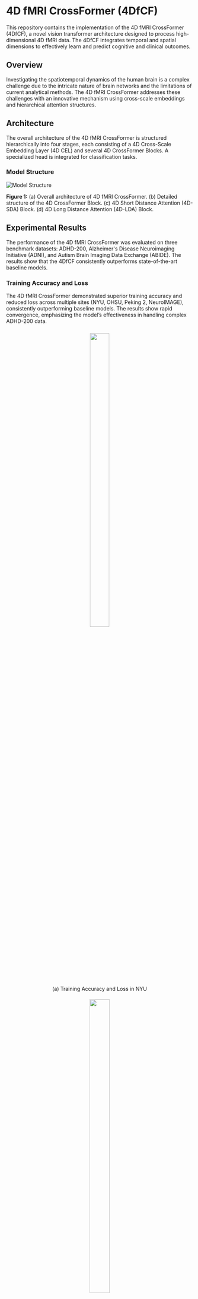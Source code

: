 
# 4D fMRI CrossFormer (4DfCF)

This repository contains the implementation of the 4D fMRI CrossFormer (4DfCF), a novel vision transformer architecture designed to process high-dimensional 4D fMRI data. The 4DfCF integrates temporal and spatial dimensions to effectively learn and predict cognitive and clinical outcomes.

## Overview

Investigating the spatiotemporal dynamics of the human brain is a complex challenge due to the intricate nature of brain networks and the limitations of current analytical methods. The 4D fMRI CrossFormer addresses these challenges with an innovative mechanism using cross-scale embeddings and hierarchical attention structures.

## Architecture

The overall architecture of the 4D fMRI CrossFormer is structured hierarchically into four stages, each consisting of a 4D Cross-Scale Embedding Layer (4D CEL) and several 4D CrossFormer Blocks. A specialized head is integrated for classification tasks.

### Model Structure
![Model Structure](readme_img/architecture_fig1.png)

**Figure 1:** (a) Overall architecture of 4D fMRI CrossFormer. (b) Detailed structure of the 4D CrossFormer Block. (c) 4D Short Distance Attention (4D-SDA) Block. (d) 4D Long Distance Attention (4D-LDA) Block.

## Experimental Results

The performance of the 4D fMRI CrossFormer was evaluated on three benchmark datasets: ADHD-200, Alzheimer's Disease Neuroimaging Initiative (ADNI), and Autism Brain Imaging Data Exchange (ABIDE). The results show that the 4DfCF consistently outperforms state-of-the-art baseline models.

### Training Accuracy and Loss

The 4D fMRI CrossFormer demonstrated superior training accuracy and reduced loss across multiple sites (NYU, OHSU, Peking 2, NeuroIMAGE), consistently outperforming baseline models. The results show rapid convergence, emphasizing the model’s effectiveness in handling complex ADHD-200 data.

[//]: # (![Training Accuracy and Loss]&#40;readme_img/results1_fig1.png&#41;)

<div align="center">
  <figure style="display:inline-block; margin:10px;">
    <img src="readme_img/NYU_training_comparison_high_res.png" width="45%">
    <figcaption>(a) Training Accuracy and Loss in NYU</figcaption>
  </figure>
  <figure style="display:inline-block; margin:10px;">
    <img src="readme_img/OHSU_training_comparison_high_res.png" width="45%">
    <figcaption>(b) Training Accuracy and Loss in OHSU</figcaption>
  </figure>
  <br>
  <figure style="display:inline-block; margin:10px;">
    <img src="readme_img/Peking2_training_comparison_high_res.png" width="45%">
    <figcaption>(c) Training Accuracy and Loss in Peking 2</figcaption>
  </figure>
  <figure style="display:inline-block; margin:10px;">
    <img src="readme_img/Neurol_training_comparison_high_res.png" width="45%">
    <figcaption>(d) Training Accuracy and Loss in NeuroIMAGE</figcaption>
  </figure>
</div>

<div class="grid">
  <figure><img src="readme_img/NYU_training_comparison_high_res.png" alt=""><figcaption>(a) Training Accuracy and Loss in NYU</figcaption></figure>
  <figure><img src="readme_img/OHSU_training_comparison_high_res.png" alt=""><figcaption>(b) Training Accuracy and Loss in OHSU</figcaption></figure>
  <figure><img src="readme_img/Peking2_training_comparison_high_res.png" alt=""><figcaption>(c) Training Accuracy and Loss in Peking 2</figcaption></figure>
  <figure><img src="readme_img/Neurol_training_comparison_high_res.png" alt=""><figcaption>(d) Training Accuracy and Loss in NeuroIMAGE</figcaption></figure>
</div>
<style>
.grid{
  display: grid;
  grid-template-columns: repeat(2, 1fr);
  gap: 10px;
  justify-items: center;
}
.grid img{width: 100%; height: auto; display: block;}
.grid figure{margin: 0;}
</style>



**Figure 2:** Comparison of Training Accuracy and Loss on ADHD-200 Datasets Across Multiple Sites (NYU, OHSU, Peking 2, NeuroIMAGE).

On the ADNI and ABIDE datasets, the 4D fMRI CrossFormer achieved higher training accuracy and lower losses compared to other models, showcasing fast convergence and robust performance. These results highlight the model’s capability in effectively analyzing complex patterns related to Alzheimer’s and Autism Spectrum Disorders.

![Training Accuracy and Loss](readme_img/results2_fig1.png)

**Figure 3:** Comparison of Training Accuracy and Loss on ADNI and ABIDE Datasets.

### Effect of Pre-Training
The pre-training experiments reveal that models pre-trained on one dataset and fine-tuned on another achieve faster convergence and higher accuracy.

## Datasets

The datasets used in this study are:
1. **ADHD-200**: A multi-site collection aimed at understanding ADHD through brain imaging and related behavioral outcomes. <http://preprocessed-connectomes-project.org/adhd200/>
2. **ADNI**: A dataset aimed at understanding Alzheimer's Disease through brain imaging data. <https://ida.loni.usc.edu/login.jsp?project=ADNI>
3. **ABIDE**: Focuses on Autism Spectrum Disorder by aggregating brain imaging data from multiple sites. <http://preprocessed-connectomes-project.org/abide/>

The detailed statistics for the fMRI datasets used in the study are as follows:

| Dataset | DX=0 | DX=1 | Total |
| ------- | ---- | ---- | ----- |
| ADHD-200 | 195 | 215 | 410 |
| ADNI | 287 | 392 | 679 |
| ABIDE | 388 | 364 | 752 |

## Code Structure

The repository is organized as follows:

```
4DfCF/
├── configs/
│   ├── crossformer/
│   ├── crossformer_pp/
├── data/
│   ├── FMRI_data/
│   │   ├── ADHD/
│   ├── preprocessed_data/
│   │   ├── ADHD/
│   ├── split/
│   │   ├── ADHD/
├── models/
│   ├── utils/
│   │   ├── 4d_crossformer.py
│   │   ├── init.py
│   │   ├── build.py
│   ├── crossformer.py
├── .gitignore
├── LICENSE
├── README.md
```

## Installation

To install the required dependencies, run:
```bash
# clone project   
git clone https://github.com/InfoLab-SKKU/4DfCF.git

# install project   
cd SwiFT
conda env create -f configs/crossformer/base_patch4_group7_224.yaml
conda activate py39
```

[//]: # ()
[//]: # (## Citation)

[//]: # ()
[//]: # (If you use this code or data in your research, please cite the corresponding paper.)

[//]: # (```)

[//]: # (@article{Zheng2020,)

[//]: # (  title={4DfCF: 4D fMRI CrossFormer Vision Transformer},)

[//]: # (  author={Chensheng Zheng and others},)

[//]: # (  journal={IEEE Transactions on Medical Imaging},)

[//]: # (  volume={XX},)

[//]: # (  number={XX},)

[//]: # (  year={2020},)

[//]: # (})

[//]: # (```)